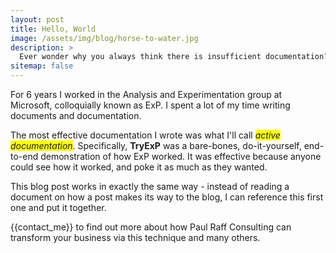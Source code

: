 ```yaml
---
layout: post
title: Hello, World
image: /assets/img/blog/horse-to-water.jpg
description: >
  Ever wonder why you always think there is insufficient documentation? 
sitemap: false
---
```


For 6 years I worked in the Analysis and Experimentation group at Microsoft, colloquially known as ExP. I spent a lot of my time writing documents and documentation.

The most effective documentation I wrote was what I'll call <span style="background-color: #FFFF00">_active documentation_</span>. Specifically, **TryExP** was a bare-bones, do-it-yourself, end-to-end demonstration of how ExP worked. It was effective because anyone could see how it worked, and poke it as much as they wanted. 

This blog post works in exactly the same way - instead of reading a document on how a post makes its way to the blog, I can reference this first one and put it together.

{{contact_me}} to find out more about how Paul Raff Consulting can transform your business via this technique and many others. 